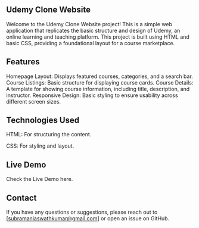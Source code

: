 ## Udemy Clone Website
Welcome to the Udemy Clone Website project! This is a simple web application that replicates the basic structure and design of Udemy, an online learning and teaching platform. This project is built using HTML and basic CSS, providing a foundational layout for a course marketplace.

## Features
Homepage Layout: Displays featured courses, categories, and a search bar.
Course Listings: Basic structure for displaying course cards.
Course Details: A template for showing course information, including title, description, and instructor.
Responsive Design: Basic styling to ensure usability across different screen sizes.

## Technologies Used
HTML: For structuring the content.

CSS: For styling and layout.

## Live Demo
Check the Live Demo here.

## Contact
If you have any questions or suggestions, please reach out to [subramaniaswathkumar@gmail.com] or open an issue on GitHub.
